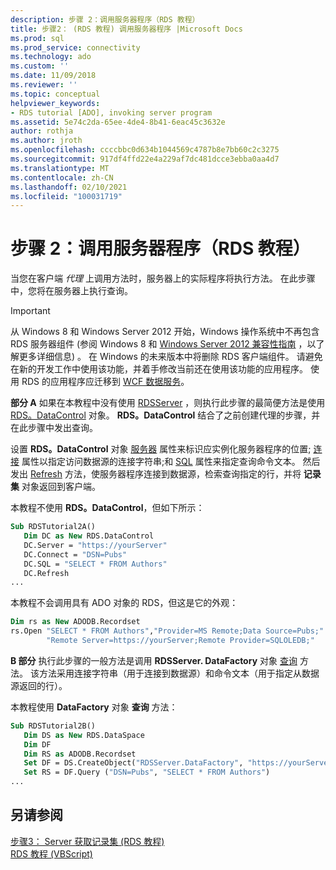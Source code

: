```yaml
---
description: 步骤 2：调用服务器程序（RDS 教程）
title: 步骤2： (RDS 教程) 调用服务器程序 |Microsoft Docs
ms.prod: sql
ms.prod_service: connectivity
ms.technology: ado
ms.custom: ''
ms.date: 11/09/2018
ms.reviewer: ''
ms.topic: conceptual
helpviewer_keywords:
- RDS tutorial [ADO], invoking server program
ms.assetid: 5e74c2da-65ee-4de4-8b41-6eac45c3632e
author: rothja
ms.author: jroth
ms.openlocfilehash: ccccbbc0d634b1044569c4787b8e7bb60c2c3275
ms.sourcegitcommit: 917df4ffd22e4a229af7dc481dcce3ebba0aa4d7
ms.translationtype: MT
ms.contentlocale: zh-CN
ms.lasthandoff: 02/10/2021
ms.locfileid: "100031719"
---
```

# <a name="step-2-invoke-the-server-program-rds-tutorial"></a>步骤 2：调用服务器程序（RDS 教程）
当您在客户端 *代理* 上调用方法时，服务器上的实际程序将执行方法。 在此步骤中，您将在服务器上执行查询。  
  
> [!IMPORTANT]
>  从 Windows 8 和 Windows Server 2012 开始，Windows 操作系统中不再包含 RDS 服务器组件 (参阅 Windows 8 和 [Windows Server 2012 兼容性指南](https://www.microsoft.com/download/details.aspx?id=27416) ，以了解更多详细信息) 。 在 Windows 的未来版本中将删除 RDS 客户端组件。 请避免在新的开发工作中使用该功能，并着手修改当前还在使用该功能的应用程序。 使用 RDS 的应用程序应迁移到 [WCF 数据服务](/dotnet/framework/wcf/)。  
  
 **部分 A** 如果在本教程中没有使用 [RDSServer](../../reference/rds-api/datafactory-object-rdsserver.md) ，则执行此步骤的最简便方法是使用 [RDS。DataControl](../../reference/rds-api/datacontrol-object-rds.md) 对象。 **RDS。DataControl** 结合了之前创建代理的步骤，并在此步骤中发出查询。  
  
 设置 **RDS。DataControl** 对象 [服务器](../../reference/rds-api/server-property-rds.md) 属性来标识应实例化服务器程序的位置; [连接](../../reference/rds-api/connect-property-rds.md) 属性以指定访问数据源的连接字符串;和 [SQL](../../reference/rds-api/sql-property.md) 属性来指定查询命令文本。 然后发出 [Refresh](../../reference/rds-api/refresh-method-rds.md) 方法，使服务器程序连接到数据源，检索查询指定的行，并将 **记录集** 对象返回到客户端。  
  
 本教程不使用 **RDS。DataControl**，但如下所示：  
  
```vb
Sub RDSTutorial2A()  
   Dim DC as New RDS.DataControl  
   DC.Server = "https://yourServer"  
   DC.Connect = "DSN=Pubs"  
   DC.SQL = "SELECT * FROM Authors"  
   DC.Refresh  
...  
```  
  
 本教程不会调用具有 ADO 对象的 RDS，但这是它的外观：  
  
```vb
Dim rs as New ADODB.Recordset  
rs.Open "SELECT * FROM Authors","Provider=MS Remote;Data Source=Pubs;" & _  
        "Remote Server=https://yourServer;Remote Provider=SQLOLEDB;"  
```  
  
 **B 部分** 执行此步骤的一般方法是调用 **RDSServer. DataFactory** 对象 [查询](../../reference/rds-api/query-method-rds.md) 方法。 该方法采用连接字符串（用于连接到数据源）和命令文本（用于指定从数据源返回的行）。  
  
 本教程使用 **DataFactory** 对象 **查询** 方法：  
  
```vb
Sub RDSTutorial2B()  
   Dim DS as New RDS.DataSpace  
   Dim DF  
   Dim RS as ADODB.Recordset  
   Set DF = DS.CreateObject("RDSServer.DataFactory", "https://yourServer")  
   Set RS = DF.Query ("DSN=Pubs", "SELECT * FROM Authors")  
...  
```  
  
## <a name="see-also"></a>另请参阅  
 [步骤3： Server 获取记录集 (RDS 教程) ](./step-3-server-obtains-a-recordset-rds-tutorial.md)   
 [RDS 教程 (VBScript)](./rds-tutorial-vbscript.md)